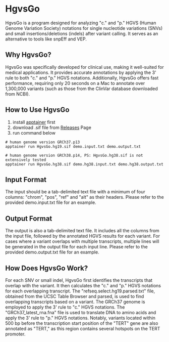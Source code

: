 # HgvsGo

HgvsGo is a program designed for analyzing "c." and "p." HGVS (Human Genome Variation Society) notations for single nucleotide variations (SNVs) and small insertions/deletions (indels) after variant calling. It serves as an alternative to tools like snpEff and VEP.

## Why HgvsGo?

HgvsGo was specifically developed for clinical use, making it well-suited for medical applications. It provides accurate annotations by applying the 3' rule to both "c." and "p." HGVS notations. Additionally, HgvsGo offers fast performance, requiring only 20 seconds on a Mac to annotate over 1,300,000 variants (such as those from the ClinVar database downloaded from NCBI).

## How to Use HgvsGo

1. install [apptainer](https://apptainer.org/docs/admin/main/installation.html) first
2. download .sif file from [Releases](https://github.com/SoloEdward/HgvsGo/releases/tag/0.0.2) Page
3. run command below

```
# human genome version GRCh37.p13
apptainer run HgvsGo.hg19.sif demo.input.txt demo.output.txt

# human genome version GRCh38.p14, PS: HgvsGo.hg38.sif is not extensively tested
apptainer run HgvsGo.hg38.sif demo.hg38.input.txt demo.hg38.output.txt 

```

## Input Format

The input should be a tab-delimited text file with a minimum of four columns: "chrom", "pos", "ref" and "alt" as their headers. Please refer to the provided demo.input.txt file for an example.

## Output Format

The output is also a tab-delimited text file. It includes all the columns from the input file, followed by the annotated HGVS results for each variant. For cases where a variant overlaps with multiple transcripts, multiple lines will be generated in the output file for each input line. Please refer to the provided demo.output.txt file for an example.

## How Does HgvsGo Work?

For each SNV or small indel, HgvsGo first identifies the transcripts that overlap with the variant. It then calculates the "c." and "p." HGVS notations for each overlapping transcript. The "refseq.select.hg19.parsed.txt" file, obtained from the UCSC Table Browser and parsed, is used to find overlapping transcripts based on a variant. The GRCh37 genome is employed to apply the 3' rule to "c." HGVS notations. The "GRCh37_latest_rna.fna" file is used to translate DNA to amino acids and apply the 3' rule to "p." HGVS notations. Notably, variants located within 500 bp before the transcription start position of the "TERT" gene are also annotated as "TERT," as this region contains several hotspots on the TERT promoter.
